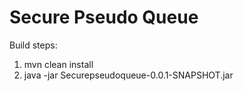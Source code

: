 # **Secure Pseudo Queue**

Build steps:
1.  mvn clean install
2.  java -jar Securepseudoqueue-0.0.1-SNAPSHOT.jar